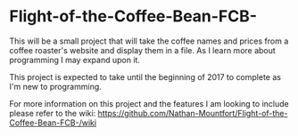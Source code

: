 # Flight-of-the-Coffee-Bean-FCB-
This will be a small project that will take the coffee names and prices from a coffee roaster's website and display them in a file. As I learn more about programming I may expand upon it.

This project is expected to take until the beginning of 2017 to complete as I'm new to programming. 

For more information on this project and the features I am looking to include please refer to the wiki: https://github.com/Nathan-Mountfort/Flight-of-the-Coffee-Bean-FCB-/wiki

